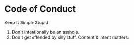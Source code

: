 # Code of Conduct
Keep It Simple Stupid
1. Don't intentionally be an asshole.
2. Don't get offended by silly stuff. Content & Intent matters.